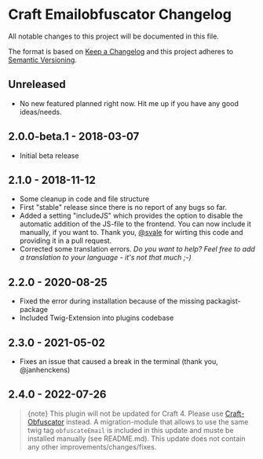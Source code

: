 # Craft Emailobfuscator Changelog

All notable changes to this project will be documented in this file.

The format is based on [Keep a Changelog](http://keepachangelog.com/) and this project adheres to [Semantic Versioning](http://semver.org/).

## Unreleased
- No new featured planned right now. Hit me up if you have any good ideas/needs.

## 2.0.0-beta.1 - 2018-03-07
- Initial beta release

## 2.1.0 - 2018-11-12
- Some cleanup in code and file structure
- First "stable" release since there is no report of any bugs so far.
- Added a setting "includeJS" which provides the option to disable the automatic addition of the JS-file to the frontend. You can now include it manually, if you want to. Thank you, [@svale](https://github.com/svale) for wirting this code and providing it in a pull request.
- Corrected some translation errors. _Do you want to help? Feel free to add a translation to your language - it's not that much ;-)_

## 2.2.0 - 2020-08-25
- Fixed the error during installation because of the missing packagist-package
- Included Twig-Extension into plugins codebase

## 2.3.0 - 2021-05-02
- Fixes an issue that caused a break in the terminal (thank you, @janhenckens)

## 2.4.0 - 2022-07-26
> {note} This plugin will not be updated for Craft 4. Please use [Craft-Obfuscator](https://github.com/miranj/craft-obfuscator) instead. A migration-module that allows to use the same twig tag `obfuscateEmail` is included in this update and muste be installed manually (see README.md).
This update does not contain any other improvements/changes/fixes.
